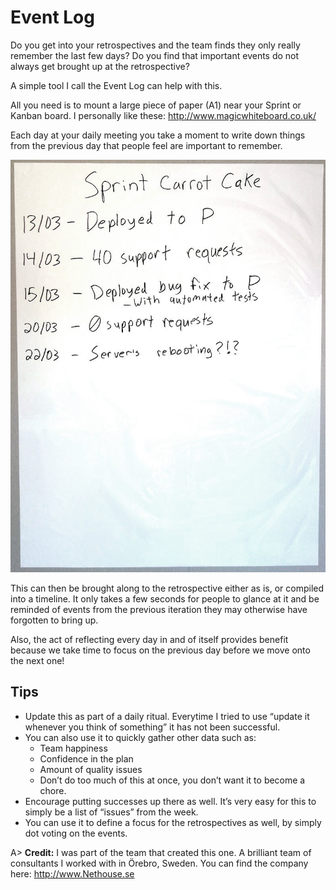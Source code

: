 # Event Log

Do you get into your retrospectives and the team finds they only really remember the last few days? Do you find that important events do not always get brought up at the retrospective?

A simple tool I call the Event Log can help with this.

All you need is to mount a large piece of paper (A1) near your Sprint or Kanban board. I personally like these: <http://www.magicwhiteboard.co.uk/>

Each day at your daily meeting you take a moment to write down things from the previous day that people feel are important to remember.

![Event Log](images/event-log.jpg)

This can then be brought along to the retrospective either as is, or compiled into a timeline. It only takes a few seconds for people to glance at it and be reminded of events from the previous iteration they may otherwise have forgotten to bring up. 

Also, the act of reflecting every day in and of itself provides benefit because we take time to focus on the previous day before we move onto the next one!

## Tips
- Update this as part of a daily ritual. Everytime I tried to use “update it whenever you think of something” it has not been successful.
- You can also use it to quickly gather other data such as:
  * Team happiness
  * Confidence in the plan
  * Amount of quality issues
  * Don’t do too much of this at once, you don’t want it to become a chore.
- Encourage putting successes up there as well. It’s very easy for this to simply be a list of “issues” from the week.
- You can use it to define a focus for the retrospectives as well, by simply dot voting on the events.

A> **Credit:** I was part of the team that created this one. A brilliant team of consultants I worked with in Örebro, Sweden. You can find the company here: <http://www.Nethouse.se>

